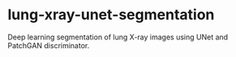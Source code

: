 # lung-xray-unet-segmentation
Deep learning segmentation of lung X-ray images using UNet and PatchGAN discriminator. 

